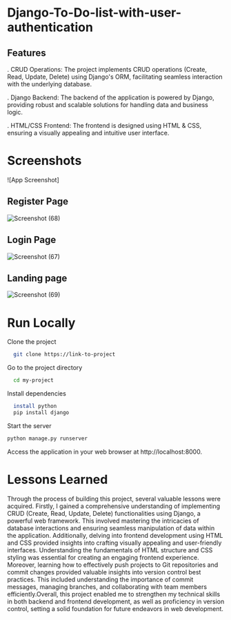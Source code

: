 # Django-To-Do-list-with-user-authentication

## Features

. CRUD Operations: The project implements CRUD operations (Create, Read, Update, Delete) 
  using Django's ORM, facilitating seamless interaction with the underlying database.

. Django Backend: The backend of the application is powered by Django, providing 
  robust and scalable solutions for handling data and business logic.

. HTML/CSS Frontend: The frontend is designed using HTML & CSS, ensuring a 
  visually appealing and intuitive user interface.


# Screenshots

![App Screenshot]

## Register Page

![Screenshot (68)](https://github.com/Mohammed-Saleh-Ishaq/To-do/assets/117186633/da5314b1-c4ce-4ed5-8fb8-5c1482d745e9)


## Login Page

![Screenshot (67)](https://github.com/Mohammed-Saleh-Ishaq/To-do/assets/117186633/c00047be-b43d-46d5-b43b-997a5d69e955)


## Landing page

![Screenshot (69)](https://github.com/Mohammed-Saleh-Ishaq/To-do/assets/117186633/f5e513de-73af-474b-b84f-e783cf967263)



# Run Locally

Clone the project

```bash
  git clone https://link-to-project
```

Go to the project directory

```bash
  cd my-project
```

Install dependencies

```bash
  install python
  pip install django
```

Start the server

```bash
python manage.py runserver
```

Access the application in your web browser at http://localhost:8000.


# Lessons Learned

Through the process of building this project, several valuable lessons were acquired. 
Firstly, I gained a comprehensive understanding of implementing CRUD 
(Create, Read, Update, Delete) functionalities using Django, a powerful 
web framework. This involved mastering the intricacies of database interactions 
and ensuring seamless manipulation of data within the application. Additionally, 
delving into frontend development using HTML and CSS provided insights into 
crafting visually appealing and user-friendly interfaces. Understanding the fundamentals 
of HTML structure and CSS styling was essential for creating an engaging frontend experience. 
Moreover, learning how to effectively push projects to Git repositories and commit changes 
provided valuable insights into version control best practices. This included 
understanding the importance of commit messages, managing branches,
and collaborating with team members efficiently.Overall, this project enabled 
me to strengthen my technical skills in both backend and frontend development, 
as well as proficiency in version control, setting a solid foundation for
future endeavors in web development.
